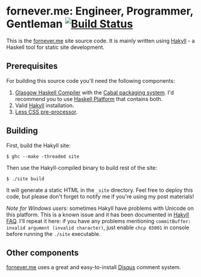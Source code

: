 fornever.me: Engineer, Programmer, Gentleman [![Build Status](https://travis-ci.org/ForNeVeR/fornever.me.svg?branch=master)](https://travis-ci.org/ForNeVeR/fornever.me)
============================================

This is the [fornever.me](http://fornever.me) site source code. It is mainly written using
[Hakyll](http://jaspervdj.be/hakyll/) - a Haskell tool for static site development.

Prerequisites
-------------

For building this source code you'll need the following components:

1. [Glasgow Haskell Compiler](http://www.haskell.org/ghc/) with the
   [Cabal packaging system](http://www.haskell.org/cabal/). I'd recommend you to use
   [Haskell Platform](https://www.haskell.org/platform/) that contains both.
2. Valid [Hakyll](http://jaspervdj.be/hakyll/) installation.
3. [Less CSS pre-processor](http://lesscss.org/).

Building
--------

First, build the Hakyll site:

    $ ghc --make -threaded site

Then use the Hakyll-compiled binary to build rest of the site:

    $ ./site build

It will generate a static HTML in the `_site` directory. Feel free to deploy this code, but please don't forget to
notify me if you're using my post materials!

*Note for Windows users:* sometimes Hakyll have problems with Unicode on this platform. This is a known issue and it has
been documented in [Hakyll FAQ](http://jaspervdj.be/hakyll/tutorials/faq.html). I'll repeat it here: if you have any
problems mentioning `commitBuffer: invalid argument (invalid character)`, just enable `chcp 65001` in console before
running the `./site` executable.

Other components
----------------

[fornever.me](http://fornever.me) uses a great and easy-to-install [Disqus](https://disqus.com/) comment system.
